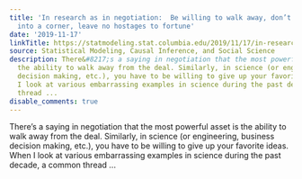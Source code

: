 ```yaml
---
title: 'In research as in negotiation:  Be willing to walk away, don’t paint yourself
  into a corner, leave no hostages to fortune'
date: '2019-11-17'
linkTitle: https://statmodeling.stat.columbia.edu/2019/11/17/in-research-as-in-negotiation-be-willing-to-walk-away-dont-paint-yourself-into-a-corner-leave-no-hostages-to-fortune/
source: Statistical Modeling, Causal Inference, and Social Science
description: There&#8217;s a saying in negotiation that the most powerful asset is
  the ability to walk away from the deal. Similarly, in science (or engineering, business
  decision making, etc.), you have to be willing to give up your favorite ideas. When
  I look at various embarrassing examples in science during the past decade, a common
  thread ...
disable_comments: true
---
```

There&#8217;s a saying in negotiation that the most powerful asset is the ability to walk away from the deal. Similarly, in science (or engineering, business decision making, etc.), you have to be willing to give up your favorite ideas. When I look at various embarrassing examples in science during the past decade, a common thread ...